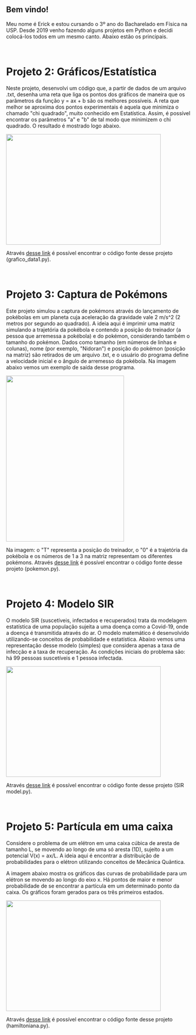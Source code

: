 ## Bem vindo!

Meu nome é Erick e estou cursando o 3º ano do Bacharelado em Física na USP. Desde 2019 venho fazendo alguns projetos em Python e decidi colocá-los todos em um mesmo canto. Abaixo estão os principais.

&nbsp;  
# Projeto 2: Gráficos/Estatística

Neste projeto, desenvolvi um código que, a partir de dados de um arquivo .txt, desenha uma reta que liga os pontos dos gráficos de maneira que os parâmetros da função y = ax + b são os melhores possíveis. A reta que melhor se aproxima dos pontos experimentais é aquela que minimiza o chamado "chi quadrado", muito conhecido em Estatística. Assim, é possível encontrar os parâmetros "a" e "b" de tal modo que minimizem o chi quadrado. O resultado é mostrado logo abaixo.

<img align="middle" src="https://github.com/erick-chris/erick-chris.github.io/blob/gh-pages/images/filtro%20de%20wien.png?raw=True" height="300" width="420" />

Através [desse link](https://github.com/erick-chris/erick-chris.github.io/tree/gh-pages/Python) é possível encontrar o código fonte desse projeto (grafico_data1.py).

&nbsp;  
# Projeto 3: Captura de Pokémons

Este projeto simulou a captura de pokémons através do lançamento de pokébolas em um planeta cuja aceleração da gravidade vale 2 m/s^2 (2 metros por segundo ao quadrado). A ideia aqui é imprimir uma matriz simulando a trajetória da pokébola e contendo a posição do treinador (a pessoa que arremessa a pokébola) e do pokémon, considerando também o tamanho do pokémon. Dados como tamanho (em números de linhas e colunas), nome (por exemplo, "Nidoran") e posição do pokémon (posição na matriz) são retirados de um arquivo .txt, e o usuário do programa define a velocidade inicial e o ângulo de arremesso da pokébola.
Na imagem abaixo vemos um exemplo de saída desse programa.

<img src="https://github.com/erick-chris/erick-chris.github.io/blob/gh-pages/images/pokemon.png?raw=True" height="450" width="320">

Na imagem: o "T" representa a posição do treinador, o "0" é a trajetória da pokébola e os números de 1 a 3 na matriz representam os diferentes pokémons.
Através [desse link](https://github.com/erick-chris/erick-chris.github.io/tree/gh-pages/Python) é possível encontrar o código fonte desse projeto (pokemon.py).

&nbsp;  
# Projeto 4: Modelo SIR

O modelo SIR (suscetíveis, infectados e recuperados) trata da modelagem estatística de uma população sujeita a uma doença como a Covid-19, onde a doença é transmitida através do ar. O modelo matemático é desenvolvido utilizando-se conceitos de probabilidade e estatística. Abaixo vemos uma representação desse modelo (simples) que considera apenas a taxa de infecção e a taxa de recuperação. As condições iniciais do problema são: há 99 pessoas suscetíveis e 1 pessoa infectada.

<img src="https://github.com/erick-chris/erick-chris.github.io/blob/gh-pages/images/SIR%20model.png?raw=True" height="300" width="420">

Através [desse link](https://github.com/erick-chris/erick-chris.github.io/tree/gh-pages/Python) é possível encontrar o código fonte desse projeto (SIR model.py).

&nbsp;  
# Projeto 5: Partícula em uma caixa

Considere o problema de um elétron em uma caixa cúbica de aresta de tamanho L, se movendo ao longo de uma só aresta (1D), sujeito a um potencial V(x) = ax/L. A ideia aqui é encontrar a distribuição de probabilidades para o elétron utilizando conceitos de Mecânica Quântica. 

A imagem abaixo mostra os gráficos das curvas de probabilidade para um elétron se movendo ao longo do eixo x. Há pontos de maior e menor probabilidade de se encontrar a partícula em um determinado ponto da caixa. Os gráficos foram gerados para os três primeiros estados.

<img src="https://github.com/erick-chris/erick-chris.github.io/blob/gh-pages/images/particle%20in%20a%20box-3.png?raw=True" height="300" width="420">

Através [desse link](https://github.com/erick-chris/erick-chris.github.io/tree/gh-pages/Python) é possível encontrar o código fonte desse projeto (hamiltoniana.py).
